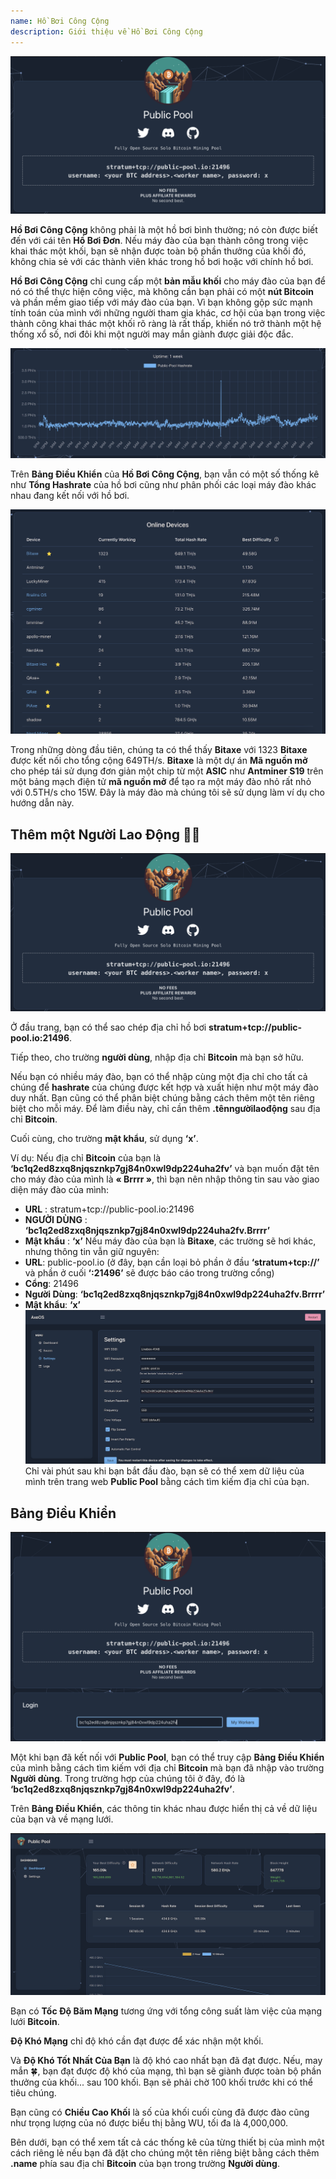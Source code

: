 ```yaml
---
name: Hồ Bơi Công Cộng
description: Giới thiệu về Hồ Bơi Công Cộng
---
```


![signup](assets/cover.webp)

**Hồ Bơi Công Cộng** không phải là một hồ bơi bình thường; nó còn được biết đến với cái tên **Hồ Bơi Đơn**. Nếu máy đào của bạn thành công trong việc khai thác một khối, bạn sẽ nhận được toàn bộ phần thưởng của khối đó, không chia sẻ với các thành viên khác trong hồ bơi hoặc với chính hồ bơi.

**Hồ Bơi Công Cộng** chỉ cung cấp một **bản mẫu khối** cho máy đào của bạn để nó có thể thực hiện công việc, mà không cần bạn phải có một **nút Bitcoin** và phần mềm giao tiếp với máy đào của bạn. Vì bạn không gộp sức mạnh tính toán của mình với những người tham gia khác, cơ hội của bạn trong việc thành công khai thác một khối rõ ràng là rất thấp, khiến nó trở thành một hệ thống xổ số, nơi đôi khi một người may mắn giành được giải độc đắc.

![signup](assets/1.webp)

Trên **Bảng Điều Khiển** của **Hồ Bơi Công Cộng**, bạn vẫn có một số thống kê như **Tổng Hashrate** của hồ bơi cũng như phân phối các loại máy đào khác nhau đang kết nối với hồ bơi.

![signup](assets/2.webp)

Trong những dòng đầu tiên, chúng ta có thể thấy **Bitaxe** với 1323 **Bitaxe** được kết nối cho tổng cộng 649TH/s. **Bitaxe** là một dự án **Mã nguồn mở** cho phép tái sử dụng đơn giản một chip từ một **ASIC** như **Antminer S19** trên một bảng mạch điện tử **mã nguồn mở** để tạo ra một máy đào nhỏ rất nhỏ với 0.5TH/s cho 15W. Đây là máy đào mà chúng tôi sẽ sử dụng làm ví dụ cho hướng dẫn này.

## Thêm một **Người Lao Động** 👷‍♂️

![signup](assets/cover.webp)

Ở đầu trang, bạn có thể sao chép địa chỉ hồ bơi **stratum+tcp://public-pool.io:21496**.

Tiếp theo, cho trường **người dùng**, nhập địa chỉ **Bitcoin** mà bạn sở hữu.

Nếu bạn có nhiều máy đào, bạn có thể nhập cùng một địa chỉ cho tất cả chúng để **hashrate** của chúng được kết hợp và xuất hiện như một máy đào duy nhất. Bạn cũng có thể phân biệt chúng bằng cách thêm một tên riêng biệt cho mỗi máy. Để làm điều này, chỉ cần thêm **.tênngườilaođộng** sau địa chỉ **Bitcoin**.

Cuối cùng, cho trường **mật khẩu**, sử dụng **‘x’**.

Ví dụ: Nếu địa chỉ **Bitcoin** của bạn là **‘bc1q2ed8zxq8njqsznkp7gj84n0xwl9dp224uha2fv’** và bạn muốn đặt tên cho máy đào của mình là **« Brrrr »**, thì bạn nên nhập thông tin sau vào giao diện máy đào của mình:

- **URL** : stratum+tcp://public-pool.io:21496
- **NGƯỜI DÙNG** : **‘bc1q2ed8zxq8njqsznkp7gj84n0xwl9dp224uha2fv.Brrrr’**
- **Mật khẩu** : **‘x’**
Nếu máy đào của bạn là **Bitaxe**, các trường sẽ hơi khác, nhưng thông tin vẫn giữ nguyên:
- **URL**: public-pool.io (ở đây, bạn cần loại bỏ phần ở đầu **‘stratum+tcp://’** và phần ở cuối **‘:21496’** sẽ được báo cáo trong trường cổng)
- **Cổng**: 21496
- **Người Dùng**: **‘bc1q2ed8zxq8njqsznkp7gj84n0xwl9dp224uha2fv.Brrrr’**
- **Mật khẩu**: **‘x’**
![signup](assets/3.webp)
Chỉ vài phút sau khi bạn bắt đầu đào, bạn sẽ có thể xem dữ liệu của mình trên trang web **Public Pool** bằng cách tìm kiếm địa chỉ của bạn.

## Bảng Điều Khiển

![signup](assets/4.webp)

Một khi bạn đã kết nối với **Public Pool**, bạn có thể truy cập **Bảng Điều Khiển** của mình bằng cách tìm kiếm với địa chỉ **Bitcoin** mà bạn đã nhập vào trường **Người dùng**. Trong trường hợp của chúng tôi ở đây, đó là **‘bc1q2ed8zxq8njqsznkp7gj84n0xwl9dp224uha2fv’**.

Trên **Bảng Điều Khiển**, các thông tin khác nhau được hiển thị cả về dữ liệu của bạn và về mạng lưới.

![signup](assets/5.webp)

Bạn có **Tốc Độ Băm Mạng** tương ứng với tổng công suất làm việc của mạng lưới **Bitcoin**.

**Độ Khó Mạng** chỉ độ khó cần đạt được để xác nhận một khối.

Và **Độ Khó Tốt Nhất Của Bạn** là độ khó cao nhất bạn đã đạt được. Nếu, may mắn 🍀, bạn đạt được độ khó của mạng, thì bạn sẽ giành được toàn bộ phần thưởng của khối... sau 100 khối. Bạn sẽ phải chờ 100 khối trước khi có thể tiêu chúng.

Bạn cũng có **Chiều Cao Khối** là số của khối cuối cùng đã được đào cũng như trọng lượng của nó được biểu thị bằng WU, tối đa là 4,000,000.

Bên dưới, bạn có thể xem tất cả các thống kê của từng thiết bị của mình một cách riêng lẻ nếu bạn đã đặt cho chúng một tên riêng biệt bằng cách thêm **.name** phía sau địa chỉ **Bitcoin** của bạn trong trường **Người dùng**.